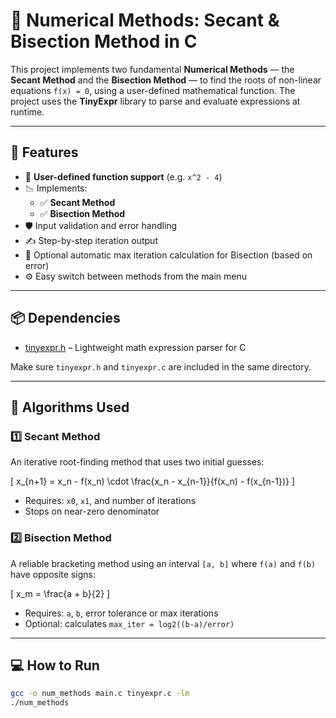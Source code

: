 # 📐 Numerical Methods: Secant & Bisection Method in C

This project implements two fundamental **Numerical Methods** — the **Secant Method** and the **Bisection Method** — to find the roots of non-linear equations `f(x) = 0`, using a user-defined mathematical function. The project uses the **TinyExpr** library to parse and evaluate expressions at runtime.

---

## 🚀 Features

- 🔢 **User-defined function support** (e.g. `x^2 - 4`)
- 📉 Implements:
  - ✅ **Secant Method**
  - ✅ **Bisection Method**
- 🛡️ Input validation and error handling
- ✍️ Step-by-step iteration output
- 🧠 Optional automatic max iteration calculation for Bisection (based on error)
- ⚙️ Easy switch between methods from the main menu

---

## 📦 Dependencies

- [tinyexpr.h](https://github.com/codeplea/tinyexpr) – Lightweight math expression parser for C

Make sure `tinyexpr.h` and `tinyexpr.c` are included in the same directory.

---

## 🧠 Algorithms Used

### 1️⃣ Secant Method  
An iterative root-finding method that uses two initial guesses:

\[
x_{n+1} = x_n - f(x_n) \cdot \frac{x_n - x_{n-1}}{f(x_n) - f(x_{n-1})}
\]

- Requires: `x0`, `x1`, and number of iterations
- Stops on near-zero denominator

### 2️⃣ Bisection Method  
A reliable bracketing method using an interval `[a, b]` where `f(a)` and `f(b)` have opposite signs:

\[
x_m = \frac{a + b}{2}
\]

- Requires: `a`, `b`, error tolerance or max iterations
- Optional: calculates `max_iter = log2((b-a)/error)`

---

## 💻 How to Run

```bash
gcc -o num_methods main.c tinyexpr.c -lm
./num_methods
